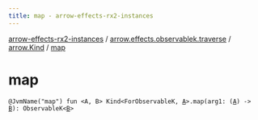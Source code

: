 ```yaml
---
title: map - arrow-effects-rx2-instances
---
```


[arrow-effects-rx2-instances](../../index.html) / [arrow.effects.observablek.traverse](../index.html) / [arrow.Kind](index.html) / [map](./map.html)

# map

`@JvmName("map") fun <A, B> Kind<ForObservableK, `[`A`](map.html#A)`>.map(arg1: (`[`A`](map.html#A)`) -> `[`B`](map.html#B)`): ObservableK<`[`B`](map.html#B)`>`